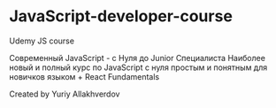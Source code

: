 # JavaScript-developer-course

Udemy JS course

Современный JavaScript - с Нуля до Junior Специалиста
Наиболее новый и полный курс по JavaScript с нуля простым и понятным для новичков языком + React Fundamentals

Created by Yuriy Allakhverdov
